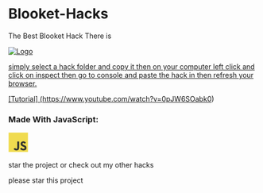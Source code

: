 # Blooket-Hacks
The Best Blooket Hack There is

<a href="https://github.com/Blooket-Cheats/Blooket-Hacks">
	 <img src="images/animated_icon.gif" alt="Logo" width="200" height="200" />

simply select a hack folder and copy it then on your computer left click and click on inspect then go to console and paste the hack in then 
refresh your browser.



[Tutorial] (https://www.youtube.com/watch?v=0pJW6SOabk0)











<h3 align="left">Made With JavaScript:</h3>
<p align="left"> <a href="https://developer.mozilla.org/en-US/docs/Web/JavaScript" target="_blank" rel="noreferrer"> <img
src="https://raw.githubusercontent.com/devicons/devicon/master/icons/javascript/javascript-original.svg" alt="javascript" width="40" height="40"/> </a> </p>

star the project or check out my other hacks 

please star this project
